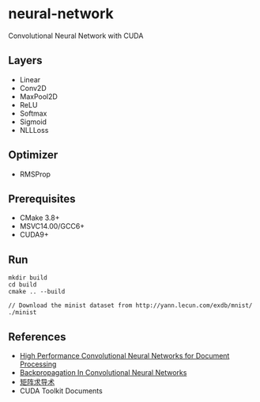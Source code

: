 # neural-network
Convolutional Neural Network with CUDA

## Layers
* Linear
* Conv2D
* MaxPool2D
* ReLU
* Softmax
* Sigmoid
* NLLLoss

## Optimizer
* RMSProp

## Prerequisites
* CMake 3.8+
* MSVC14.00/GCC6+
* CUDA9+

## Run
```
mkdir build
cd build
cmake .. --build

// Download the minist dataset from http://yann.lecun.com/exdb/mnist/
./minist
```

## References
* [High Performance Convolutional Neural Networks for Document Processing](https://hal.inria.fr/file/index/docid/112631/filename/p1038112283956.pdf)
* [Backpropagation In Convolutional Neural Networks](https://www.jefkine.com/general/2016/09/05/backpropagation-in-convolutional-neural-networks/)
* [矩阵求导术](https://zhuanlan.zhihu.com/p/24709748)
* CUDA Toolkit Documents